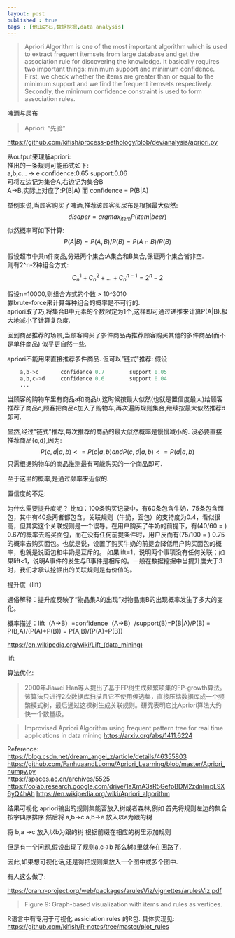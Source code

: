 ```yaml
---
layout: post
published : true
tags : [他山之石,数据挖掘,data analysis]
---
```



>Apriori Algorithm is one of the most important algorithm which is used to extract frequent itemsets from large database and get the association rule for discovering the knowledge. It basically requires two important things: minimum support and minimum confidence. First, we check whether the items are greater than or equal to the minimum support and we find the frequent itemsets respectively. Secondly, the minimum confidence constraint is used to form association rules. 

啤酒与尿布
>Apriori: “先验”

[https://github.com/kifish/process-pathology/blob/dev/analysis/apriori.py
](https://github.com/kifish/process-pathology/blob/dev/analysis/apriori.py
)


从output来理解apriori:    
推出的一条规则可能形式如下:         
a,b,c... -> e    confidence:0.65 support:0.06     
可将左边记为集合A,右边记为集合B    
A->B,实际上对应了:P(B|A) 而 confidence = P(B|A) 

举例来说,当顾客购买了啤酒,推荐该顾客买尿布是根据最大似然:   
$$disaper = argmax_{item}P(item|beer)$$
似然概率可如下计算:   
$$P(A|B)=P(A,B)/P(B)=P(A\cap B)/P(B)$$

假设超市中共n件商品,分进两个集合:A集合和B集合,保证两个集合皆非空.  
则有2^n-2种组合方式:         
$$C_n^1 + C_n^2 + ... + C_n^{n-1}= 2^n - 2$$

假设n=10000,则组合方式的个数 > 10^3010    
靠brute-force来计算每种组合的概率是不可行的.     
apriori取了巧,将集合B中元素的个数限定为1个,这样即可通过递推来计算P(A|B).极大地减小了计算复杂度.

回到商品推荐的场景,当顾客购买了多件商品再推荐顾客购买其他的多件商品(而不是单件商品) 似乎更自然一些.

apriori不能用来直接推荐多件商品. 但可以"链式"推荐:
假设
```python
    a,b->c       confidence 0.7        support 0.05 
    a,b,c->d     confidence 0.6	       support 0.04
    ...
```
当顾客的购物车里有商品a和商品b,这时候按最大似然(也就是置信度最大)给顾客推荐了商品c,顾客把商品c加入了购物车,再次遍历规则集合,继续按最大似然推荐d即可.

显然,经过"链式"推荐,每次推荐的商品的最大似然概率是慢慢减小的.
没必要直接推荐商品{c,d},因为:
$$P({c,d}|{a,b}) <= P({c}|{a,b}) and P({c,d}|{a,b})<= P({d}|{a,b})$$只需根据购物车的商品推测最有可能购买的一个商品即可.

至于这里的概率,是通过频率来近似的.

置信度的不足:

为什么需要提升度呢？
比如：100条购买记录中，有60条包含牛奶，75条包含面包，其中有40条两者都包含。关联规则（牛奶，面包）的支持度为0.4，看似很高，但其实这个关联规则是一个误导。在用户购买了牛奶的前提下，有(40/60 = ) 0.67的概率去购买面包，而在没有任何前提条件时，用户反而有(75/100 = ) 0.75的概率去购买面包。也就是说，设置了购买牛奶的前提会降低用户购买面包的概率，也就是说面包和牛奶是互斥的。
如果lift=1，说明两个事项没有任何关联；如果lift<1，说明A事件的发生与B事件是相斥的。一般在数据挖掘中当提升度大于3时，我们才承认挖掘出的关联规则是有价值的。

提升度（lift）

通俗解释：提升度反映了“物品集A的出现”对物品集B的出现概率发生了多大的变化。

概率描述：lift（A->B）=confidence（A->B）/support(B)=P(B|A)/P(B) = P(B,A)/(P(A)*P(B)) = P(A,B)/(P(A)*P(B))





https://en.wikipedia.org/wiki/Lift_(data_mining)



lift

算法优化:

>2000年Jiawei Han等人提出了基于FP树生成频繁项集的FP-growth算法。该算法只进行2次数据库扫描且它不使用侯选集，直接压缩数据库成一个频繁模式树，最后通过这棵树生成关联规则。研究表明它比Apriori算法大约快一个数量级。

>Improvised Apriori Algorithm using frequent pattern tree for real time applications in data mining
https://arxiv.org/abs/1411.6224

Reference:    
https://blog.csdn.net/dream_angel_z/article/details/46355803     
https://github.com/FanhuaandLuomu/Apriori_Learning/blob/master/Apriori_numpy.py        
https://spaces.ac.cn/archives/5525        
https://colab.research.google.com/drive/1aXmA3sR5GefpBDM2zdnImpL9X6yQ4hAh
https://en.wikipedia.org/wiki/Apriori_algorithm



结果可视化
apriori输出的规则集能否放入树或者森林,例如
首先将规则左边的集合 按字典序排序
然后将
a,b->c
a,b->e
放入以a为跟的树

将
b,a ->c
放入以b为跟的树
根据前缀在相应的树里添加规则

但是有一个问题,假设出现了规则a,c->b
那么树a里就存在回路了.

因此,如果想可视化话,还是得把规则集放入一个图中或多个图中.


有人这么做了:

https://cran.r-project.org/web/packages/arulesViz/vignettes/arulesViz.pdf
>Figure 9: Graph-based visualization with items and rules as vertices.




R语言中有专用于可视化 assiciation rules 的R包.
具体实现见:
https://github.com/kifish/R-notes/tree/master/plot_rules



